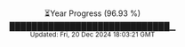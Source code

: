 <p align="center">
⏳Year Progress (96.93 %)<br>
█████████████████████████████▁ <br>
<sub>Updated: Fri, 20 Dec 2024 18:03:21 GMT</sub>
</p>


